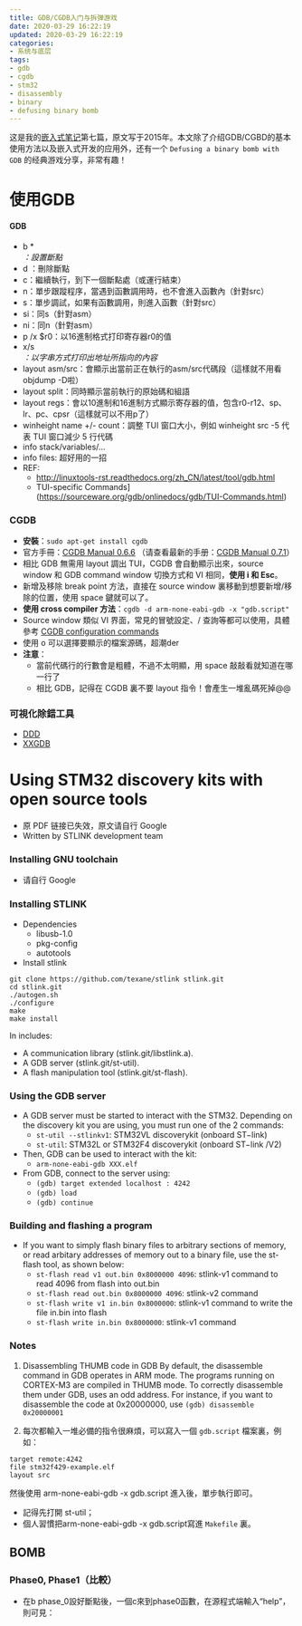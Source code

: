 ```yaml
---
title: GDB/CGDB入门与拆弹游戏
date: 2020-03-29 16:22:19
updated: 2020-03-29 16:22:19
categories:
- 系统与底层
tags:
- gdb
- cgdb
- stm32
- disassembly
- binary
- defusing binary bomb
---
```


这是我的[嵌入式笔记](https://blog.joouis.com/2019/watching-notes-revolution-os/)第七篇，原文写于2015年。本文除了介绍GDB/CGBD的基本使用方法以及嵌入式开发的应用外，还有一个 `Defusing a binary bomb with GDB` 的经典游戏分享，非常有趣！

<!-- more -->



# 使用GDB

#### GDB

- b <function name> *<address>：設置斷點
- d <breakpoint num>：刪除斷點
- c：繼續執行，到下一個斷點處（或運行結束）
- n：單步跟蹤程序，當遇到函數調用時，也不會進入函數內（針對src）
- s：單步調試，如果有函數調用，則進入函數（針對src）
- si：同s（針對asm）
- ni：同n（針對asm）
- p /x $r0：以16進制格式打印寄存器r0的值
- x/s <address>：以字串方式打印出地址所指向的內容
- layout asm/src：會顯示出當前正在執行的asm/src代碼段（這樣就不用看objdump -D啦）
- layout split：同時顯示當前執行的原始碼和組語
- layout regs：會以10進制和16進制方式顯示寄存器的值，包含r0-r12、sp、lr、pc、cpsr（這樣就可以不用p了）
- winheight name +/- count：調整 TUI 窗口大小，例如 winheight src -5 代表 TUI 窗口減少 5 行代碼
- info stack/variables/...
- info files: 超好用的一招
- REF:
  - http://linuxtools-rst.readthedocs.org/zh_CN/latest/tool/gdb.html
  - TUI-specific Commands](https://sourceware.org/gdb/onlinedocs/gdb/TUI-Commands.html)

### CGDB

- **安裝**：`sudo apt-get install cgdb`
- 官方手冊：[CGDB Manual 0.6.6](http://cgdb.sourceforge.net/docs/cgdb-no-split.html) （请查看最新的手册：[CGDB Manual 0.7.1](https://cgdb.github.io/docs/cgdb.html)）
- 相比 GDB 無需用 layout 調出 TUI，CGDB 會自動顯示出來，source window 和 GDB command window 切換方式和 VI 相同，**使用 i 和 Esc**。
- 新增及移除 break point 方法，直接在 source window 裏移動到想要新增/移除的位置，使用 space 鍵就可以了。
- **使用 cross compiler 方法**：`cgdb -d arm-none-eabi-gdb -x "gdb.script"`
- Source window 類似 VI 界面，常見的冒號設定、/ 查詢等都可以使用，具體參考 [CGDB configuration commands](http://cgdb.sourceforge.net/docs/cgdb.html/Configuring-CGDB.html#Configuring-CGDB)
- 使用 o 可以選擇要顯示的檔案源碼，超潮der
- **注意**：
  - 當前代碼行的行數會是粗體，不過不太明顯，用 space 敲敲看就知道在哪一行了
  - 相比 GDB，記得在 CGDB 裏不要 layout 指令！會產生一堆亂碼死掉@@

### 可視化除錯工具

- [DDD](https://www.gnu.org/software/ddd/)
- [XXGDB](http://manpages.ubuntu.com/manpages/hardy/man1/xxgdb.1.html)



# Using STM32 discovery kits with open source tools

- 原 PDF 链接已失效，原文请自行 Google
- Written by STLINK development team

### Installing GNU toolchain

- 请自行 Google

### Installing STLINK

- Dependencies
  - libusb-1.0
  - pkg-config
  - autotools
- Install stlink

```shell
git clone https://github.com/texane/stlink stlink.git
cd stlink.git
./autogen.sh
./configure
make
make install
```

In includes:

- A communication library (stlink.git/libstlink.a).
- A GDB server (stlink.git/st-util).
- A flash manipulation tool (stlink.git/st-flash).

### Using the GDB server

- A GDB server must be started to interact with the STM32. Depending on the discovery kit you are using, you must run one of the 2 commands:
  - `st-util --stlinkv1`: STM32VL discoverykit (onboard ST−link)
  - `st-util`: STM32L or STM32F4 discoverykit (onboard ST−link /V2)
- Then, GDB can be used to interact with the kit:
  - `arm-none-eabi-gdb XXX.elf`
- From GDB, connect to the server using:
  - `(gdb) target extended localhost : 4242`
  - `(gdb) load`
  - `(gdb) continue`

### Building and flashing a program

- If you want to simply flash binary files to arbitrary sections of memory, or read arbitary addresses of memory out to a binary file, use the st-flash tool, as shown below:
  - `st-flash read v1 out.bin 0x8000000 4096`: stlink-v1 command to read 4096 from flash into out.bin
  - `st-flash read out.bin 0x8000000 4096`: stlink-v2 command
  - `st-flash write v1 in.bin 0x8000000`: stlink-v1 command to write the file in.bin into flash
  - `st-flash write in.bin 0x8000000`: stlink-v1 command

### Notes

1. Disassembling THUMB code in GDB
   By default, the disassemble command in GDB operates in ARM mode. The programs running on CORTEX-M3 are compiled in THUMB mode. To correctly disassemble them under GDB, uses an odd address. For instance, if you want to disassemble the code at 0x20000000, use `(gdb) disassemble 0x20000001`

2. 每次都輸入一堆必備的指令很麻煩，可以寫入一個 `gdb.script` 檔案裏，例如：

```
target remote:4242
file stm32f429-example.elf
layout src
```

然後使用 arm-none-eabi-gdb -x gdb.script 進入後，單步執行即可。
- 記得先打開 st-util；
- 個人習慣把arm-none-eabi-gdb -x gdb.script寫進 `Makefile` 裏。



## BOMB

### Phase0, Phase1（比較）

- 在b phase_0設好斷點後，一個c來到phase0函數，在源程式端輸入“help”，則可見：

